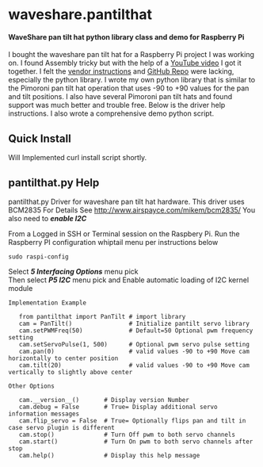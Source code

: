 # waveshare.pantilthat
#### WaveShare pan tilt hat python library class and demo for Raspberry Pi

I bought the waveshare pan tilt hat for a Raspberry Pi project I was working on.
I found Assembly tricky but with the help of a [YouTube video](https://www.youtube.com/watch?v=4A7tJ0QH4L4) I got it together.
I felt the [vendor instructions]( https://www.waveshare.com/pan-tilt-hat.htm) and 
[GitHub Repo](https://github.com/waveshare/Pan-Tilt-HAT) were lacking, especially the python library.
I wrote my own python library that is similar to the Pimoroni pan tilt hat operation that uses -90 to +90 values for the pan and tilt
positions. I also have several Pimoroni pan tilt hats and found support was much better and trouble free. 
Below is the driver help instructions. I also wrote a comprehensive demo python script.

## Quick Install

Will Implemented curl install script shortly.
  
 
## pantilthat.py Help
 
pantilthat.py Driver for waveshare pan tilt hat hardware.
This driver uses BCM2835 For Details See http://www.airspayce.com/mikem/bcm2835/
You also need to ***enable I2C***

From a Logged in SSH or Terminal session on the Raspbery Pi. Run the
Raspberry PI configuration whiptail menu per instructions below

    sudo raspi-config
    
Select ***5 Interfacing Options*** menu pick         
Then select ***P5 I2C*** menu pick and Enable automatic loading of I2C kernel module
    
```
Implementation Example

   from pantilthat import PanTilt # import library
   cam = PanTilt()                # Initialize pantilt servo library
   cam.setPWMFreq(50)             # Default=50 Optional pwm frequency setting
   cam.setServoPulse(1, 500)      # Optional pwm servo pulse setting
   cam.pan(0)                     # valid values -90 to +90 Move cam horizontally to center position
   cam.tilt(20)                   # valid values -90 to +90 Move cam vertically to slightly above center

Other Options

   cam.__version__()       # Display version Number
   cam.debug = False       # True= Display additional servo information messages
   cam.flip_servo = False  # True= Optionally flips pan and tilt in case servo plugin is different
   cam.stop()              # Turn Off pwm to both servo channels
   cam.start()             # Turn On pwm to both servo channels after stop
   cam.help()              # Display this help message

```
